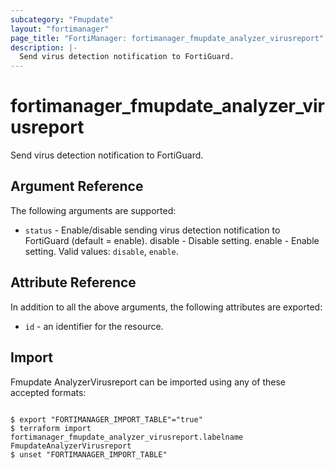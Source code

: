 ```yaml
---
subcategory: "Fmupdate"
layout: "fortimanager"
page_title: "FortiManager: fortimanager_fmupdate_analyzer_virusreport"
description: |-
  Send virus detection notification to FortiGuard.
---
```


# fortimanager_fmupdate_analyzer_virusreport
Send virus detection notification to FortiGuard.

## Argument Reference


The following arguments are supported:


* `status` - Enable/disable sending virus detection notification to FortiGuard (default = enable). disable - Disable setting. enable - Enable setting. Valid values: `disable`, `enable`.



## Attribute Reference

In addition to all the above arguments, the following attributes are exported:
* `id` - an identifier for the resource.

## Import

Fmupdate AnalyzerVirusreport can be imported using any of these accepted formats:
```

$ export "FORTIMANAGER_IMPORT_TABLE"="true"
$ terraform import fortimanager_fmupdate_analyzer_virusreport.labelname FmupdateAnalyzerVirusreport
$ unset "FORTIMANAGER_IMPORT_TABLE"
```

